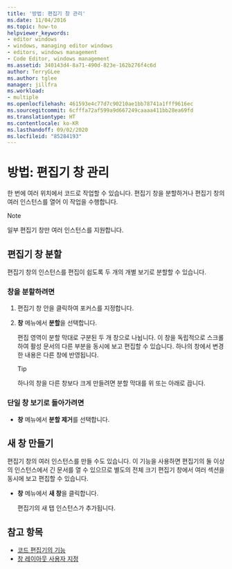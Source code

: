 ```yaml
---
title: '방법: 편집기 창 관리'
ms.date: 11/04/2016
ms.topic: how-to
helpviewer_keywords:
- editor windows
- windows, managing editor windows
- editors, windows management
- Code Editor, windows management
ms.assetid: 340143d4-8a71-490d-823e-162b276f4c6d
author: TerryGLee
ms.author: tglee
manager: jillfra
ms.workload:
- multiple
ms.openlocfilehash: 461593e4c77d7c90210ae1bb78741a1fff9616ec
ms.sourcegitcommit: 6cfffa72af599a9d667249caaaa411bb28ea69fd
ms.translationtype: HT
ms.contentlocale: ko-KR
ms.lasthandoff: 09/02/2020
ms.locfileid: "85284193"
---
```

# <a name="how-to-manage-editor-windows"></a>방법: 편집기 창 관리

한 번에 여러 위치에서 코드로 작업할 수 있습니다. 편집기 창을 분할하거나 편집기 창의 여러 인스턴스를 열어 이 작업을 수행합니다.

> [!NOTE]
> 일부 편집기 창만 여러 인스턴스를 지원합니다.

## <a name="split-an-editor-window"></a>편집기 창 분할

편집기 창의 인스턴스를 편집이 쉽도록 두 개의 개별 보기로 분할할 수 있습니다.

### <a name="to-split-a-pane"></a>창을 분할하려면

1. 편집기 창 안을 클릭하여 포커스를 지정합니다.

2. **창** 메뉴에서 **분할**을 선택합니다.

     편집 영역이 분할 막대로 구분된 두 개 창으로 나뉩니다. 이 창을 독립적으로 스크롤하여 활성 문서의 다른 부분을 동시에 보고 편집할 수 있습니다. 하나의 창에서 변경한 내용은 다른 창에 반영됩니다.

    > [!TIP]
    > 하나의 창을 다른 창보다 크게 만들려면 분할 막대를 위 또는 아래로 끕니다.

### <a name="to-return-to-single-pane-view"></a>단일 창 보기로 돌아가려면

- **창** 메뉴에서 **분할 제거**를 선택합니다.

## <a name="create-new-windows"></a>새 창 만들기

편집기 창의 여러 인스턴스를 만들 수도 있습니다. 이 기능을 사용하면 편집기의 둘 이상의 인스턴스에서 긴 문서를 열 수 있으므로 별도의 전체 크기 편집기 창에서 여러 섹션을 동시에 보고 편집할 수 있습니다.

- **창** 메뉴에서 **새 창**을 클릭합니다.

   편집기의 새 탭 인스턴스가 추가됩니다.

## <a name="see-also"></a>참고 항목

- [코드 편집기의 기능](../ide/writing-code-in-the-code-and-text-editor.md)
- [창 레이아웃 사용자 지정](../ide/customizing-window-layouts-in-visual-studio.md)
